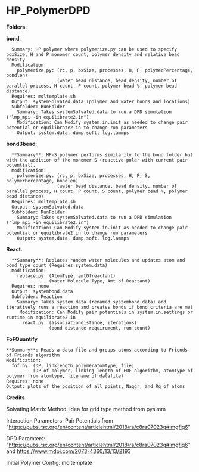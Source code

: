 # HP_PolymerDPD

**Folders**:

**bond**: 

      Summary: HP polymer where polymerize.py can be used to specify boxSize, H and P monomer count, polymer density and relative bead density
      Modification: 
        polymerize.py: (rc, p, bxSize, processes, H, P, polymerPercentage, bondlen)
                       (water bead distance, bead density, number of parallel process, H count, P count, polymer bead %, polymer bead distance)
      Requires: moltemplate.sh
      Output: systemSolvated.data (polymer and water bonds and locations)
      Subfolder: RunFolder
        Summary: Takes systemSolvated.data to run a DPD simulation ("lmp_mpi -in equilibrate2.in")
        Modification: Can Modify system.in.init as needed to change pair potential or equilibrate2.in to change run parameters
        Output: system.data, dump.soft, log.lammps
       
 
**bond3bead**: 

      **Summary**: HP-S polymer performs similarily to the bond folder but with the addition of the monomer S (reactive polar with current pair potential).
      Modification: 
        polymerize.py: (rc, p, bxSize, processes, H, P, S, polymerPercentage, bondlen)
                       (water bead distance, bead density, number of parallel process, H count, P count, S count, polymer bead %, polymer bead distance)
      Requires: moltemplate.sh
      Output: systemSolvated.data 
      Subfolder: RunFolder
        Summary: Takes systemSolvated.data to run a DPD simulation ("lmp_mpi -in equilibrate2.in")
        Modification: Can Modify system.in.init as needed to change pair potential or equilibrate2.in to change run parameters
        Output: system.data, dump.soft, log.lammps
        
        
 **React**: 
 
      **Summary**: Replaces random water molecules and updates atom and bond type count (Requires system.data)
      Modification:
        replace.py: (AtomType, amtOfreactant)
                    (Water Molecule Type, Amt of Reactant)
      Requires: none
      Output: systembond.data
      Subfolder: Reaction
        Summary: Takes system.data (renamed systembond.data) and iteratively runs a reaction and creates bonds if bond criteria are met
         Modification: Can Modify pair potentials in system.in.settings or runtime in equilibrate2.in
          react.py: (associationdistance, iterations)  
                    (bond distance requirement, run count)
   
**FoFQuantify**

    **Summary**: Reads a data file and groups atoms according to Friends of Friends algorithm 
    Modification:
      fof.py: (DP, linklength,polymeratomtype, file)
              (DP of polymer, linking length of FOF algorithm, atomtype of polymer from atomtype, filename of datafile)
    Requires: none
    Output: plots of the position of all points, Naggr, and Rg of atoms


**Credits**


Solvating Matrix Method: Idea for grid type method from pysimm

Interaction Parameters: Pair Potentials from "https://pubs.rsc.org/en/content/articlehtml/2018/ra/c8ra07023g#imgfig6"

DPD Paramters:  "https://pubs.rsc.org/en/content/articlehtml/2018/ra/c8ra07023g#imgfig6" and https://www.mdpi.com/2073-4360/13/13/2193

Initial Polymer Config: moltemplate
